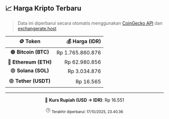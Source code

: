 

<!-- HARGA_KRIPTO -->
## 📈 Harga Kripto Terbaru

> Data ini diperbarui secara otomatis menggunakan [CoinGecko API](https://www.coingecko.com/) dan [exchangerate.host](https://exchangerate.host/)

<div align="center">

| 🪙 Token | 💰 Harga (IDR) |
|:------:|---------------:|
| 🟠 **Bitcoin (BTC)**   | Rp 1.765.860.876 |
| 🔵 **Ethereum (ETH)**  | Rp 62.980.856 |
| 🟣 **Solana (SOL)**    | Rp 3.034.876 |
| 🟢 **Tether (USDT)**   | Rp 16.565 |

---

💱 **Kurs Rupiah (USD → IDR)**: Rp 16.551

🕒 <sub>Terakhir diperbarui: 17/10/2025, 23.40.36</sub>

</div>
<!-- /HARGA_KRIPTO -->